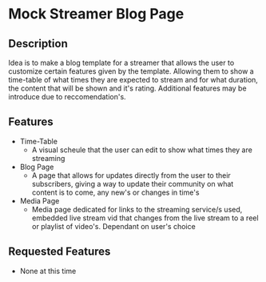 # Mock Streamer Blog Page

## Description

Idea is to make a blog template for a streamer that allows the user to customize certain features given by the template. Allowing them to show a time-table of what times they are expected to stream and for what duration, the content that will be shown and it's rating. Additional features may be introduce due to reccomendation's.

## Features

* Time-Table
    * A visual scheule that the user can edit to show what times they are streaming
* Blog Page
    * A page that allows for updates directly from the user to their subscribers, giving a way to update their community on what content is to come, any new's or changes in time's
* Media Page
    * Media page dedicated for links to the streaming service/s used, embedded live stream vid that changes from the live stream to a reel or playlist of video's. Dependant on user's choice

## Requested Features

* None at this time

